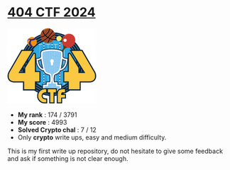 # [404 CTF 2024](https://www.404ctf.fr/)
<img src="logo.png" alt="404ctflogo" width="200"/>

- **My rank** : 174 / 3791
- **My score** : 4993
- **Solved Crypto chal** : 7 / 12
- Only **crypto** write ups, easy and medium difficulty. 

This is my first write up repository, do not hesitate to give some feedback and ask if something is not clear enough. 
